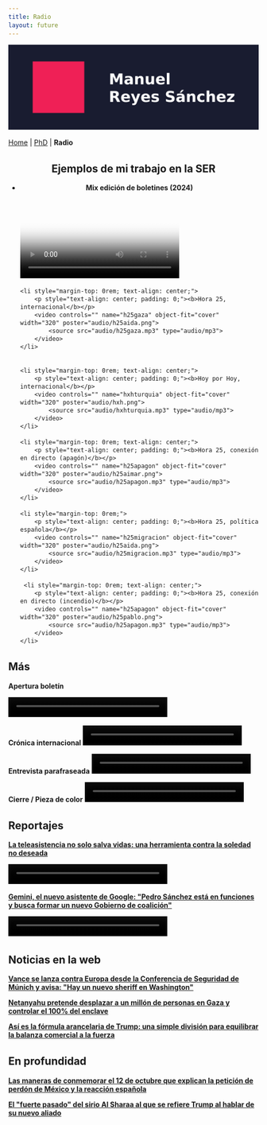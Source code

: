 ```yaml
---
title: Radio
layout: future
---
```


<style>
video {
  max-width: 100%;
}
video::-webkit-media-controls-enclosure {
    border-radius: 0;
}
</style>

<picture>
  <source media="(max-width: 42em)" srcset="resources/banner_web_phone.png">
  <source media="(min-width: 42em)" srcset="resources/banner_web_desktop.png">
  <img src="resources/banner_web_phone.png" alt="Banner">
</picture>

<a class="btnmenu" href="/index">Home</a> | <a class="btnmenu" href="/phd">PhD</a> | <a class="btnmenu" style="font-weight: bold;">Radio</a>

<h2 style="margin-top: 2rem; text-align: center;">Ejemplos de mi trabajo en la SER</h2>

<ul class="nav2">
    <li style="margin-top: 0rem">
        <p style="text-align: center; padding: 0;"><b>Mix edición de boletines (2024)</b></p>
        <video controls="" name="mixboletos" object-fit="cover" width="320" poster="audio/boleto.jpg">
            <source src="audio/mixboletos.mp3" type="audio/mp3">
        </video>
    </li>
  
    <li style="margin-top: 0rem; text-align: center;">
        <p style="text-align: center; padding: 0;"><b>Hora 25, internacional</b></p>
        <video controls="" name="h25gaza" object-fit="cover" width="320" poster="audio/h25aida.png">
            <source src="audio/h25gaza.mp3" type="audio/mp3">
        </video>
    </li>
    
    
    <li style="margin-top: 0rem; text-align: center;">
        <p style="text-align: center; padding: 0;"><b>Hoy por Hoy, internacional</b></p>
        <video controls="" name="hxhturquia" object-fit="cover" width="320" poster="audio/hxh.png">
            <source src="audio/hxhturquia.mp3" type="audio/mp3">
        </video>
    </li>

    <li style="margin-top: 0rem; text-align: center;">
        <p style="text-align: center; padding: 0;"><b>Hora 25, conexión en directo (apagón)</b></p>
        <video controls="" name="h25apagon" object-fit="cover" width="320" poster="audio/h25aimar.png">
            <source src="audio/h25apagon.mp3" type="audio/mp3">
        </video>
    </li>

    <li style="margin-top: 0rem;">
        <p style="text-align: center; padding: 0;"><b>Hora 25, política española</b></p>
        <video controls="" name="h25migracion" object-fit="cover" width="320" poster="audio/h25aida.png">
            <source src="audio/h25migracion.mp3" type="audio/mp3">
        </video>
    </li>
    
     <li style="margin-top: 0rem; text-align: center;">
        <p style="text-align: center; padding: 0;"><b>Hora 25, conexión en directo (incendio)</b></p>
        <video controls="" name="h25apagon" object-fit="cover" width="320" poster="audio/h25pablo.png">
            <source src="audio/h25apagon.mp3" type="audio/mp3">
        </video>
    </li>   
        
</ul>

<h2 style="margin-top: 2rem; text-align: left;">Más</h2>

**Apertura boletín**

<video controls="" name="a1" width="320" height="40">
    <source src="audio/boletochina.mp3" type="audio/mp3">
</video>

**Crónica internacional**
<video controls="" name="a1" width="320" height="40">
    <source src="audio/matinalisrael.mp3" type="audio/mp3">
</video>

**Entrevista parafraseada**
<video controls="" name="a1" width="320" height="40">
    <source src="audio/h14flotilla.mp3" type="audio/mp3">
</video>

**Cierre / Pieza de color**
<video controls="" name="a1" width="320" height="40">
    <source src="audio/h14palabras.mp3" type="audio/mp3">
</video>

<h2 style="margin-top: 2rem; text-align: left;">Reportajes</h2>

**<a href="https://cadenaser.com/nacional/2024/12/29/la-teleasistencia-no-solo-salva-vidas-una-herramienta-contra-la-soledad-no-deseada-cadena-ser/" target="_blank">La teleasistencia no solo salva vidas: una herramienta contra la soledad no deseada</a>**

<video controls="" name="a1" width="320" height="40">
    <source src="audio/h14boton.mp3" type="audio/mp3">
</video>

**<a href="https://cadenaser.com/nacional/2025/01/11/pedro-sanchez-esta-en-funciones-y-busca-formar-un-nuevo-gobierno-de-coalicion-por-que-los-asistentes-de-voz-cometen-errores-cadena-ser/" target="_blank">Gemini, el nuevo asistente de Google: "Pedro Sánchez está en funciones y busca formar un nuevo Gobierno de coalición"</a>**

<video controls="" name="a1" width="320" height="40">
    <source src="audio/h14asistentes.mp3" type="audio/mp3">
</video>

<h2 style="margin-top: 2rem; text-align: left;">Noticias en la web</h2>

**<a href="https://cadenaser.com/nacional/2025/02/14/vance-y-su-amenaza-a-europa-desde-la-conferencia-de-seguridad-de-munich-hay-un-nuevo-sheriff-en-washington-cadena-ser/" target="_blank">Vance se lanza contra Europa desde la Conferencia de Seguridad de Múnich y avisa: "Hay un nuevo sheriff en Washington"</a>**

**<a href="https://cadenaser.com/nacional/2025/08/07/netanyahu-pretende-desplazar-a-un-millon-de-personas-de-gaza-y-controlar-el-100-del-enclave-cadena-ser/" target="_blank">Netanyahu pretende desplazar a un millón de personas en Gaza y controlar el 100% del enclave</a>**

**<a href="https://cadenaser.com/nacional/2025/04/03/asi-es-la-formula-arancelaria-de-trump-una-simple-division-para-equilibrar-la-balanza-comercial-por-la-fuerza-cadena-ser/" target="_blank">Así es la fórmula arancelaria de Trump: una simple división para equilibrar la balanza comercial a la fuerza</a>**

<h2 style="margin-top: 2rem; text-align: left;">En profundidad</h2>

**<a href="https://cadenaser.com/nacional/2024/10/13/las-maneras-de-conmemorar-el-12-de-octubre-que-explican-la-peticion-de-perdon-de-mexico-y-la-reaccion-espanola-cadena-ser/" target="_blank">Las maneras de conmemorar el 12 de octubre que explican la petición de perdón de México y la reacción española</a>**

**<a href="https://cadenaser.com/nacional/2025/05/14/el-fuerte-pasado-del-presidente-sirio-al-sharaa-al-que-se-refiere-trump-cuando-habla-de-su-nuevo-aliado-cadena-ser/" target="_blank">El "fuerte pasado" del sirio Al Sharaa al que se refiere Trump al hablar de su nuevo aliado</a>**

